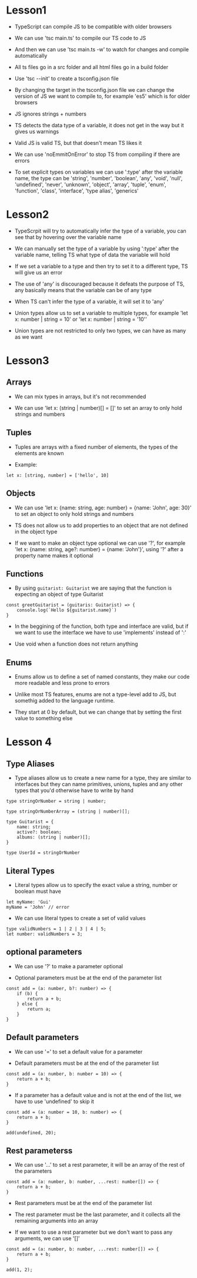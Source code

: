 # Lesson1

- TypeScript can compile JS to be compatible with older browsers

- We can use 'tsc main.ts' to compile our TS code to JS

- And then we can use 'tsc main.ts -w' to watch for changes and compile automatically

- All ts files go in a src folder and all html files go in a build folder

- Use 'tsc --init' to create a tsconfig.json file

- By changing the target in the tsconfig.json file we can change the version of JS we want to compile to, for example 'es5' which is for older browsers

- JS ignores strings + numbers

- TS detects the data type of a variable, it does not get in the way but it gives us warnings

- Valid JS is valid TS, but that doesn't mean TS likes it

- We can use 'noEmmitOnError' to stop TS from compiling if there are errors

- To set explicit types on variables we can use ':type' after the variable name, the type can be 'string', 'number', 'boolean', 'any', 'void', 'null', 'undefined', 'never', 'unknown', 'object', 'array', 'tuple', 'enum', 'function', 'class', 'interface', 'type alias', 'generics'


# Lesson2

- TypeScrpit will try to automatically infer the type of a variable, you can see that by hovering over the variable name

- We can manually set the type of a variable by using ':type' after the variable name, telling TS what type of data the variable will hold

- If we set a variable to a type and then try to set it to a different type, TS will give us an error

- The use of 'any' is discouraged because it defeats the purpose of TS, any basically means that the variable can be of any type

- When TS can't infer the type of a variable, it will set it to 'any'

- Union types allow us to set a variable to multiple types, for example 'let x: number | string = 10' or 'let x: number | string = '10''

 -  Union types are not restricted to only two types, we can have as many as we want


# Lesson3

## Arrays

- We can mix types in arrays, but it's not recommended

- We can use 'let x: (string | number)[] = []' to set an array to only hold strings and numbers

## Tuples

- Tuples are arrays with a fixed number of elements, the types of the elements are known

- Example: 
```
let x: [string, number] = ['hello', 10]
```

## Objects

- We can use 'let x: {name: string, age: number} = {name: 'John', age: 30}' to set an object to only hold strings and numbers

- TS does not allow us to add properties to an object that are not defined in the object type

- If we want to make an object type optional we can use '?', for example 'let x: {name: string, age?: number} = {name: 'John'}', using '?' after a property name makes it optional


## Functions

- By using ``` guitarist: Guitarist ``` we are saying that the function is expecting an object of type Guitarist

```
const greetGuitarist = (guitaris: Guitarist) => {
    console.log(`Hello ${guitarist.name}`)
}
```

- In the beggining of the function, both type and interface are valid, but if we want to use the interface we have to use 'implements' instead of ':'

- Use void when a function does not return anything


## Enums

- Enums allow us to define a set of named constants, they make our code more readable and less prone to errors

- Unlike most TS features, enums are not a type-level add to JS, but somethig added to the language runtime.


- They start at 0 by default, but we can change that by setting the first value to something else


# Lesson 4

## Type Aliases

- Type aliases allow us to create a new name for a type, they are similar to interfaces but they can name primitives, unions, tuples and any other types that you'd otherwise have to write by hand

```
type stringOrNumber = string | number;

type stringOrNumberArray = (string | number)[];

type Guitarist = {
    name: string;
    active?: boolean;
    albums: (string | number)[];
}

type UserId = stringOrNumber
```

## Literal Types

- Literal types allow us to specify the exact value a string, number or boolean must have

```
let myName: 'Gui'
myName = 'John' // error
```

- We can use literal types to create a set of valid values

``` 
type validNumbers = 1 | 2 | 3 | 4 | 5;
let number: validNumbers = 3;
```

## optional parameters

- We can use '?' to make a parameter optional

- Optional parameters must be at the end of the parameter list

```
const add = (a: number, b?: number) => {
    if (b) {
        return a + b;
    } else {
        return a;
    }
}
```

## Default parameters

- We can use '=' to set a default value for a parameter

- Default parameters must be at the end of the parameter list

```
const add = (a: number, b: number = 10) => {
    return a + b;
}
```

- If a parameter has a default value and is not at the end of the list, we have to use 'undefined' to skip it

```
const add = (a: number = 10, b: number) => {
    return a + b;
}

add(undefined, 20);
```

## Rest parameterss

- We can use '...' to set a rest parameter, it will be an array of the rest of the parameters

```
const add = (a: number, b: number, ...rest: number[]) => {
    return a + b;
}
```

- Rest parameters must be at the end of the parameter list

- The rest parameter must be the last parameter, and it collects all the remaining arguments into an array

- If we want to use a rest parameter but we don't want to pass any arguments, we can use '[]'

```
const add = (a: number, b: number, ...rest: number[]) => {
    return a + b;
}

add(1, 2);
```




















